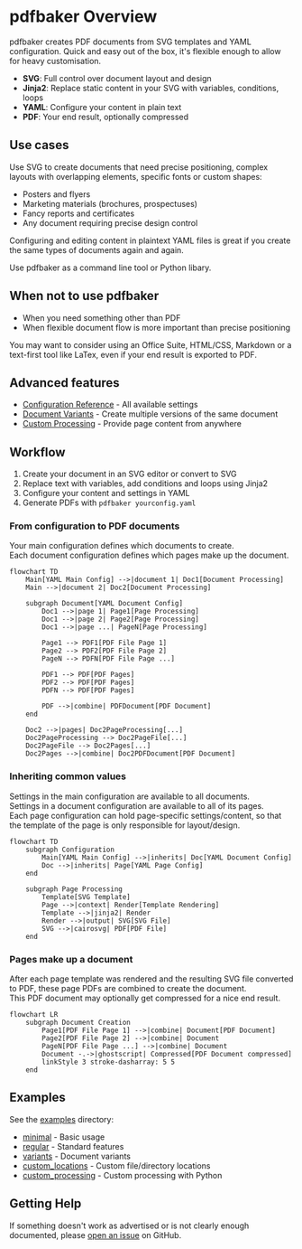 # pdfbaker Overview

pdfbaker creates PDF documents from SVG templates and YAML configuration. Quick and easy
out of the box, it's flexible enough to allow for heavy customisation.

- **SVG**: Full control over document layout and design
- **Jinja2**: Replace static content in your SVG with variables, conditions, loops
- **YAML**: Configure your content in plain text
- **PDF**: Your end result, optionally compressed

## Use cases

Use SVG to create documents that need precise positioning, complex layouts with
overlapping elements, specific fonts or custom shapes:

- Posters and flyers
- Marketing materials (brochures, prospectuses)
- Fancy reports and certificates
- Any document requiring precise design control

Configuring and editing content in plaintext YAML files is great if you create the same
types of documents again and again.

Use pdfbaker as a command line tool or Python libary.

## When not to use pdfbaker

- When you need something other than PDF
- When flexible document flow is more important than precise positioning

You may want to consider using an Office Suite, HTML/CSS, Markdown or a text-first tool
like LaTex, even if your end result is exported to PDF.

## Advanced features

- [Configuration Reference](configuration.md) - All available settings
- [Document Variants](variants.md) - Create multiple versions of the same document
- [Custom Processing](custom_processing.md) - Provide page content from anywhere

## Workflow

1. Create your document in an SVG editor or convert to SVG
2. Replace text with variables, add conditions and loops using Jinja2
3. Configure your content and settings in YAML
4. Generate PDFs with `pdfbaker yourconfig.yaml`

### From configuration to PDF documents

Your main configuration defines which documents to create.<br>Each document
configuration defines which pages make up the document.

```mermaid
flowchart TD
    Main[YAML Main Config] -->|document 1| Doc1[Document Processing]
    Main -->|document 2| Doc2[Document Processing]

    subgraph Document[YAML Document Config]
        Doc1 -->|page 1| Page1[Page Processing]
        Doc1 -->|page 2| Page2[Page Processing]
        Doc1 -->|page ...| PageN[Page Processing]

        Page1 --> PDF1[PDF File Page 1]
        Page2 --> PDF2[PDF File Page 2]
        PageN --> PDFN[PDF File Page ...]

        PDF1 --> PDF[PDF Pages]
        PDF2 --> PDF[PDF Pages]
        PDFN --> PDF[PDF Pages]

        PDF -->|combine| PDFDocument[PDF Document]
    end

    Doc2 -->|pages| Doc2PageProcessing[...]
    Doc2PageProcessing --> Doc2PageFile[...]
    Doc2PageFile --> Doc2Pages[...]
    Doc2Pages -->|combine| Doc2PDFDocument[PDF Document]
```

### Inheriting common values

Settings in the main configuration are available to all documents.<br>Settings in a
document configuration are available to all of its pages.<br>Each page configuration can
hold page-specific settings/content, so that the template of the page is only
responsible for layout/design.

```mermaid
flowchart TD
    subgraph Configuration
        Main[YAML Main Config] -->|inherits| Doc[YAML Document Config]
        Doc -->|inherits| Page[YAML Page Config]
    end

    subgraph Page Processing
        Template[SVG Template]
        Page -->|context| Render[Template Rendering]
        Template -->|jinja2| Render
        Render -->|output| SVG[SVG File]
        SVG -->|cairosvg| PDF[PDF File]
    end
```

### Pages make up a document

After each page template was rendered and the resulting SVG file converted to PDF, these
page PDFs are combined to create the document.<br>This PDF document may optionally get
compressed for a nice end result.

```mermaid
flowchart LR
    subgraph Document Creation
        Page1[PDF File Page 1] -->|combine| Document[PDF Document]
        Page2[PDF File Page 2] -->|combine| Document
        PageN[PDF File Page ...] -->|combine| Document
        Document -.->|ghostscript| Compressed[PDF Document compressed]
        linkStyle 3 stroke-dasharray: 5 5
    end
```

## Examples

See the [examples](examples) directory:

- [minimal](examples/minimal) - Basic usage
- [regular](examples/regular) - Standard features
- [variants](examples/variants) - Document variants
- [custom_locations](examples/custom_locations) - Custom file/directory locations
- [custom_processing](examples/custom_processing) - Custom processing with Python

## Getting Help

If something doesn't work as advertised or is not clearly enough documented, please
[open an issue](https://github.com/pythonnz/pdfbaker/issues) on GitHub.
